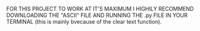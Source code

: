 FOR THIS PROJECT TO WORK AT IT'S MAXIMUM I HIGHILY RECOMMEND DOWNLOADING THE "ASCII"
FILE AND RUNNING THE .py FILE IN YOUR TERMINAL (this is mainly bvecause of the clear
text function).
